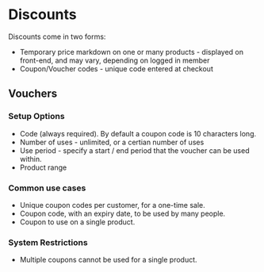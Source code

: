 # Discounts

Discounts come in two forms:

 * Temporary price markdown on one or many products - displayed on front-end, and may vary, depending on logged in member
 * Coupon/Voucher codes - unique code entered at checkout


## Vouchers

### Setup Options

 * Code (always required). By default a coupon code is 10 characters long.
 * Number of uses - unlimited, or a certian number of uses
 * Use period - specify a start / end period that the voucher can be used within.
 * Product range
 
### Common use cases
 
 * Unique coupon codes per customer, for a one-time sale.
 * Coupon code, with an expiry date, to be used by many people.
 * Coupon to use on a single product.
  
### System Restrictions

 * Multiple coupons cannot be used for a single product.